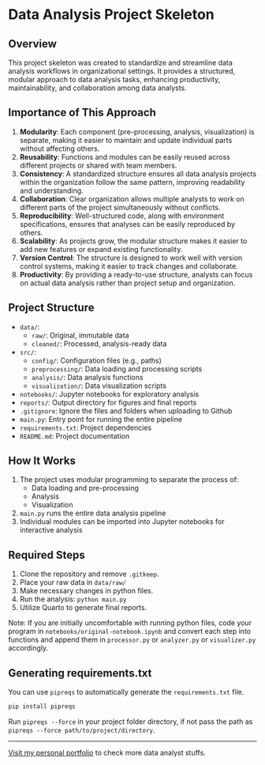 # Data Analysis Project Skeleton

## Overview

This project skeleton was created to standardize and streamline data analysis workflows in organizational settings. It provides a structured, modular approach to data analysis tasks, enhancing productivity, maintainability, and collaboration among data analysts.

## Importance of This Approach

1.  **Modularity**: Each component (pre-processing, analysis, visualization) is separate, making it easier to maintain and update individual parts without affecting others.
2.  **Reusability**: Functions and modules can be easily reused across different projects or shared with team members.
3.  **Consistency**: A standardized structure ensures all data analysis projects within the organization follow the same pattern, improving readability and understanding.
4.  **Collaboration**: Clear organization allows multiple analysts to work on different parts of the project simultaneously without conflicts.
5.  **Reproducibility**: Well-structured code, along with environment specifications, ensures that analyses can be easily reproduced by others.
6.  **Scalability**: As projects grow, the modular structure makes it easier to add new features or expand existing functionality.
7.  **Version Control**: The structure is designed to work well with version control systems, making it easier to track changes and collaborate.
8.  **Productivity**: By providing a ready-to-use structure, analysts can focus on actual data analysis rather than project setup and organization.

## Project Structure

- `data/`:
  - `raw/`: Original, immutable data
  - `cleaned/`: Processed, analysis-ready data
- `src/`:
  - `config/`: Configuration files (e.g., paths)
  - `preprocessing/`: Data loading and processing scripts
  - `analysis/`: Data analysis functions
  - `visualization/`: Data visualization scripts
- `notebooks/`: Jupyter notebooks for exploratory analysis
- `reports/`: Output directory for figures and final reports
- `.gitignore`: Ignore the files and folders when uploading to Github
- `main.py`: Entry point for running the entire pipeline
- `requirements.txt`: Project dependencies
- `README.md`: Project documentation

## How It Works

1.  The project uses modular programming to separate the process of:
    - Data loading and pre-processing
    - Analysis
    - Visualization
2.  `main.py` runs the entire data analysis pipeline
3.  Individual modules can be imported into Jupyter notebooks for interactive analysis

## Required Steps

1.  Clone the repository and remove `.gitkeep`.
2.  Place your raw data in `data/raw/`
3.  Make necessary changes in python files.
4.  Run the analysis: `python main.py`
5.  Utilize Quarto to generate final reports.

Note: If you are initially uncomfortable with running python files, code your program in `notebooks/original-notebook.ipynb` and convert each step into functions and append them in `processor.py` or `analyzer.py` or `visualizer.py` accordingly.

## Generating requirements.txt

You can use `pipreqs` to automatically generate the `requirements.txt` file.

```python
pip install pipreqs
```

Run `pipreqs --force` in your project folder directory, if not pass the path as `pipreqs --force path/to/project/directory`.

---

[Visit my personal portfolio](https://amanbhattarai.com.np) to check more data analyst stuffs.
